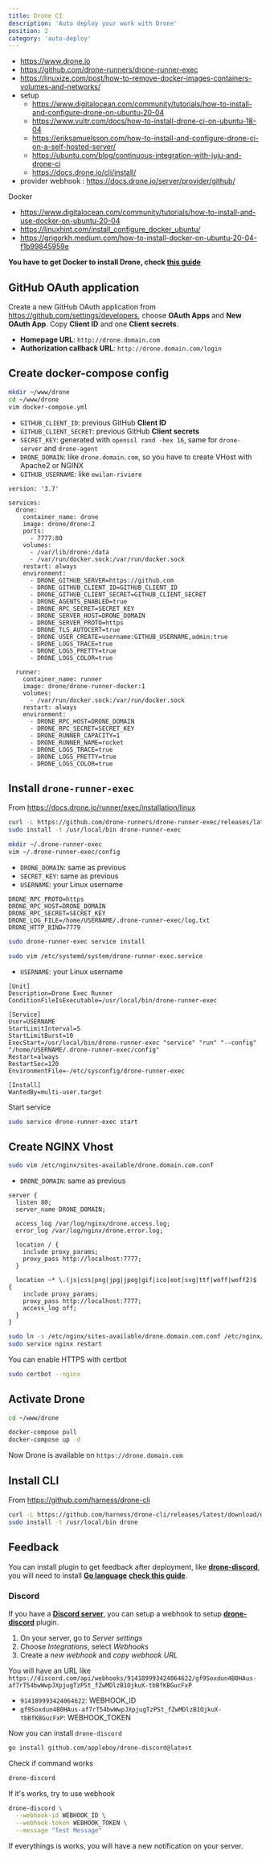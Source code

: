 ```yaml
---
title: Drone CI
description: 'Auto deploy your work with Drone'
position: 2
category: 'auto-deploy'
---
```


- <https://www.drone.io>
- <https://github.com/drone-runners/drone-runner-exec>
- <https://linuxize.com/post/how-to-remove-docker-images-containers-volumes-and-networks/>
- setup
  - <https://www.digitalocean.com/community/tutorials/how-to-install-and-configure-drone-on-ubuntu-20-04>
  - <https://www.vultr.com/docs/how-to-install-drone-ci-on-ubuntu-18-04>
  - <https://eriksamuelsson.com/how-to-install-and-configure-drone-ci-on-a-self-hosted-server/>
  - <https://ubuntu.com/blog/continuous-integration-with-juju-and-drone-ci>
  - <https://docs.drone.io/cli/install/>
- provider webhook : <https://docs.drone.io/server/provider/github/>

Docker

- <https://www.digitalocean.com/community/tutorials/how-to-install-and-use-docker-on-ubuntu-20-04>
- <https://linuxhint.com/install_configure_docker_ubuntu/>
- <https://grigorkh.medium.com/how-to-install-docker-on-ubuntu-20-04-f1b99845959e>

**You have to get Docker to install Drone, check [this guide](/devops/operating-systems/linux/docker)**

## GitHub OAuth application

Create a new GitHub OAuth application from <https://github.com/settings/developers>, choose **OAuth Apps** and **New OAuth App**. Copy **Client ID** and one **Client secrets**.

- **Homepage URL**: `http://drone.domain.com`
- **Authorization callback URL**: `http://drone.domain.com/login`

## Create docker-compose config

```bash
mkdir ~/www/drone
cd ~/www/drone
vim docker-compose.yml
```

- `GITHUB_CLIENT_ID`: previous GitHub **Client ID**
- `GITHUB_CLIENT_SECRET`: previous GitHub **Client secrets**
- `SECRET_KEY`: generated with `openssl rand -hex 16`, same for `drone-server` and `drone-agent`
- `DRONE_DOMAIN`: like `drone.domain.com`, so you have to create VHost with Apache2 or NGINX
- `GITHUB_USERNAME`: like `ewilan-riviere`

```yml[~/www/drone/docker-compose.yml]
version: '3.7'

services:
  drone:
    container_name: drone
    image: drone/drone:2
    ports:
      - 7777:80
    volumes:
      - /var/lib/drone:/data
      - /var/run/docker.sock:/var/run/docker.sock
    restart: always
    environment:
      - DRONE_GITHUB_SERVER=https://github.com
      - DRONE_GITHUB_CLIENT_ID=GITHUB_CLIENT_ID
      - DRONE_GITHUB_CLIENT_SECRET=GITHUB_CLIENT_SECRET
      - DRONE_AGENTS_ENABLED=true
      - DRONE_RPC_SECRET=SECRET_KEY
      - DRONE_SERVER_HOST=DRONE_DOMAIN
      - DRONE_SERVER_PROTO=https
      - DRONE_TLS_AUTOCERT=true
      - DRONE_USER_CREATE=username:GITHUB_USERNAME,admin:true
      - DRONE_LOGS_TRACE=true
      - DRONE_LOGS_PRETTY=true
      - DRONE_LOGS_COLOR=true

  runner:
    container_name: runner
    image: drone/drone-runner-docker:1
    volumes:
      - /var/run/docker.sock:/var/run/docker.sock
    restart: always
    environment:
      - DRONE_RPC_HOST=DRONE_DOMAIN
      - DRONE_RPC_SECRET=SECRET_KEY
      - DRONE_RUNNER_CAPACITY=1
      - DRONE_RUNNER_NAME=rocket
      - DRONE_LOGS_TRACE=true
      - DRONE_LOGS_PRETTY=true
      - DRONE_LOGS_COLOR=true
```

## Install `drone-runner-exec`

From <https://docs.drone.io/runner/exec/installation/linux>

```bash
curl -L https://github.com/drone-runners/drone-runner-exec/releases/latest/download/drone_runner_exec_linux_amd64.tar.gz | tar zx
sudo install -t /usr/local/bin drone-runner-exec
```

```bash
mkdir ~/.drone-runner-exec
vim ~/.drone-runner-exec/config
```

- `DRONE_DOMAIN`: same as previous
- `SECRET_KEY`: same as previous
- `USERNAME`: your Linux username

```bash[~/.drone-runner-exec/config]
DRONE_RPC_PROTO=https
DRONE_RPC_HOST=DRONE_DOMAIN
DRONE_RPC_SECRET=SECRET_KEY
DRONE_LOG_FILE=/home/USERNAME/.drone-runner-exec/log.txt
DRONE_HTTP_BIND=7779
```

```bash
sudo drone-runner-exec service install
```

```bash
sudo vim /etc/systemd/system/drone-runner-exec.service
```

- `USERNAME`: your Linux username

```bash[/etc/systemd/system/drone-runner-exec.service]
[Unit]
Description=Drone Exec Runner
ConditionFileIsExecutable=/usr/local/bin/drone-runner-exec

[Service]
User=USERNAME
StartLimitInterval=5
StartLimitBurst=10
ExecStart=/usr/local/bin/drone-runner-exec "service" "run" "--config" "/home/USERNAME/.drone-runner-exec/config"
Restart=always
RestartSec=120
EnvironmentFile=-/etc/sysconfig/drone-runner-exec

[Install]
WantedBy=multi-user.target
```

Start service

```bash
sudo service drone-runner-exec start
```

## Create NGINX Vhost

```bash
sudo vim /etc/nginx/sites-available/drone.domain.com.conf
```

- `DRONE_DOMAIN`: same as previous

```nginx[/etc/nginx/sites-available/drone.domain.com.conf]
server {
  listen 80;
  server_name DRONE_DOMAIN;

  access_log /var/log/nginx/drone.access.log;
  error_log /var/log/nginx/drone.error.log;

  location / {
    include proxy_params;
    proxy_pass http://localhost:7777;
  }

  location ~* \.(js|css|png|jpg|jpeg|gif|ico|eot|svg|ttf|woff|woff2)$ {
    include proxy_params;
    proxy_pass http://localhost:7777;
    access_log off;
  }
}
```

```bash
sudo ln -s /etc/nginx/sites-available/drone.domain.com.conf /etc/nginx/sites-enabled 
sudo service nginx restart
```

You can enable HTTPS with certbot

```bash
sudo certbot --nginx
```

## Activate Drone

```bash
cd ~/www/drone
```

```bash
docker-compose pull
docker-compose up -d
```

Now Drone is available on `https://drone.domain.com`

## Install CLI

From <https://github.com/harness/drone-cli>

```bash
curl -L https://github.com/harness/drone-cli/releases/latest/download/drone_linux_amd64.tar.gz | tar zx
sudo install -t /usr/local/bin drone
```

## Feedback

You can install plugin to get feedback after deployment, like [**drone-discord**](https://github.com/appleboy/drone-discord), you will need to install [**Go language**](https://go.dev/) [**check this guide**](/devops/operating-systems/linux/go).

### Discord

If you have a [**Discord server**](https://discord.com/), you can setup a webhook to setup [**drone-discord**](https://github.com/appleboy/drone-discord) plugin.

1. On your server, go to *Server settings*
2. Choose *Integrations*, select *Webhooks*
3. Create a *new webhook* and *copy webhook URL*

You will have an URL like `https://discord.com/api/webhooks/914189993424064622/gf9Soxdun4B0HAus-af7rT54bwWwpJXpjugTzPSt_fZwMDlzB1OjkuX-tbBfKBGucFxP`

- `914189993424064622`: WEBHOOK_ID
- `gf9Soxdun4B0HAus-af7rT54bwWwpJXpjugTzPSt_fZwMDlzB1OjkuX-tbBfKBGucFxP`: WEBHOOK_TOKEN

Now you can install `drone-discord`

```bash
go install github.com/appleboy/drone-discord@latest
```

Check if command works

```bash
drone-discord
```

If it's works, try to use webhook

```bash
drone-discord \
  --webhook-id WEBHOOK_ID \
  --webhook-token WEBHOOK_TOKEN \
  --message "Test Message"
```

If everythings is works, you will have a new notification on your server.
